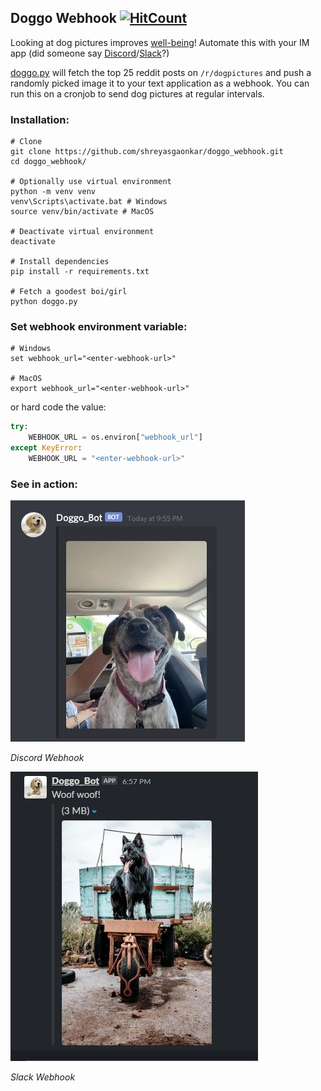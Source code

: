 ## Doggo Webhook [![HitCount](http://hits.dwyl.com/shreyasgaonkar/doggo_webhook.svg)](http://hits.dwyl.com/shreyasgaonkar/doggo_webhook)

Looking at dog pictures improves [well-being](https://www.psychologytoday.com/ie/blog/your-online-secrets/202004/looking-pictures-dogs-improves-well-being)! Automate this with your IM app (did someone say [Discord](https://discord.com/)/[Slack](https://slack.com/)?)

[doggo.py](doggo.py) will fetch the top 25 reddit posts on ```/r/dogpictures``` and push a randomly picked image it to your text application as a webhook. You can run this on a cronjob to send dog pictures at regular intervals.

### Installation:
```Shell
# Clone
git clone https://github.com/shreyasgaonkar/doggo_webhook.git
cd doggo_webhook/

# Optionally use virtual environment
python -m venv venv
venv\Scripts\activate.bat # Windows
source venv/bin/activate # MacOS

# Deactivate virtual environment
deactivate

# Install dependencies
pip install -r requirements.txt

# Fetch a goodest boi/girl
python doggo.py
```


### Set webhook environment variable:
```Shell
# Windows
set webhook_url="<enter-webhook-url>"

# MacOS
export webhook_url="<enter-webhook-url>"
```

or hard code the value:

```Python
try:
    WEBHOOK_URL = os.environ["webhook_url"]
except KeyError:
    WEBHOOK_URL = "<enter-webhook-url>"
```

### See in action:
![Discord](img/discord.JPG)

*Discord Webhook*

![Slack](img/slack.JPG)

*Slack Webhook*

